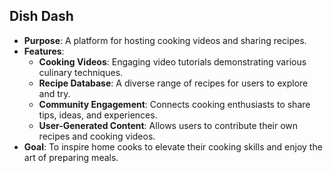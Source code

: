 ## Dish Dash
- **Purpose**: A platform for hosting cooking videos and sharing recipes.
- **Features**:
  - **Cooking Videos**: Engaging video tutorials demonstrating various culinary techniques.
  - **Recipe Database**: A diverse range of recipes for users to explore and try.
  - **Community Engagement**: Connects cooking enthusiasts to share tips, ideas, and experiences.
  - **User-Generated Content**: Allows users to contribute their own recipes and cooking videos.
- **Goal**: To inspire home cooks to elevate their cooking skills and enjoy the art of preparing meals.
